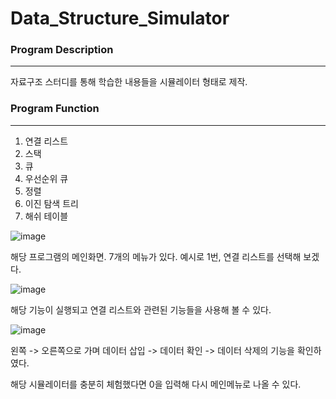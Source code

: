 # Data_Structure_Simulator
### Program Description
___
자료구조 스터디를 통해 학습한 내용들을 시뮬레이터 형태로 제작.

### Program Function
___
1. 연결 리스트
2. 스택
3. 큐
4. 우선순위 큐
5. 정렬
6. 이진 탐색 트리
7. 해쉬 테이블


![image](https://user-images.githubusercontent.com/49241527/155879358-69b67722-d8bf-48f7-8c8c-5753e85bfa4b.png)

해당 프로그램의 메인화면. 7개의 메뉴가 있다. 예시로 1번, 연결 리스트를 선택해 보겠다.

![image](https://user-images.githubusercontent.com/49241527/155879516-4f89af8d-da82-4043-af70-4e201f324473.png)

해당 기능이 실행되고 연결 리스트와 관련된 기능들을 사용해 볼 수 있다.

![image](https://user-images.githubusercontent.com/49241527/155879634-d48b7a97-1f00-4b76-9d5c-ae2c56d69a21.png)

왼쪽 -> 오른쪽으로 가며 데이터 삽입 -> 데이터 확인 -> 데이터 삭제의 기능을 확인하였다. 

해당 시뮬레이터를 충분히 체험했다면 0을 입력해 다시 메인메뉴로 나올 수 있다. 
